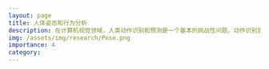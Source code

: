 ```yaml
---
layout: page
title: 人体姿态和行为分析
description: 在计算机视觉领域，人类动作识别和预测是一个基本的挑战性问题。动作识别旨在根据完整的动作执行推断出人类的动作（当前状态），而动作预测则是基于不完整的动作执行来预测人类的动作（未来状态）。这个问题具有许多应用，包括视觉监控、自动驾驶等。
img: /assets/img/research/Pose.png
importance: 4
category:
---
```

